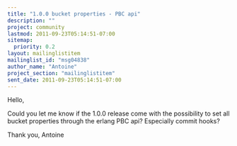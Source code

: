 ```yaml
---
title: "1.0.0 bucket properties - PBC api"
description: ""
project: community
lastmod: 2011-09-23T05:14:51-07:00
sitemap:
  priority: 0.2
layout: mailinglistitem
mailinglist_id: "msg04838"
author_name: "Antoine"
project_section: "mailinglistitem"
sent_date: 2011-09-23T05:14:51-07:00
---
```



Hello,

Could you let me know if the 1.0.0 release come with the possibility to set
all bucket properties through the erlang PBC api? Especially commit hooks?

Thank you,
Antoine
